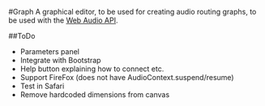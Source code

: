 #Graph
A graphical editor, to be used for creating audio routing graphs,
to be used with the
[Web Audio API](https://developer.mozilla.org/en-US/docs/Web/API/Web_Audio_API).

##ToDo
- Parameters panel
- Integrate with Bootstrap
- Help button explaining how to connect etc.
- Support FireFox (does not have AudioContext.suspend/resume)
- Test in Safari
- Remove hardcoded dimensions from canvas